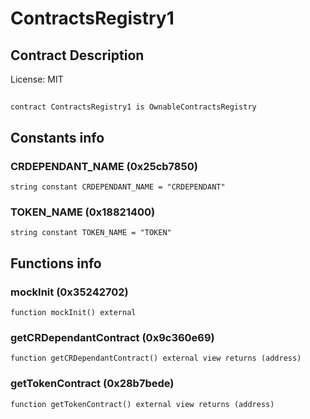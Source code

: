 # ContractsRegistry1

## Contract Description


License: MIT

## 

```solidity
contract ContractsRegistry1 is OwnableContractsRegistry
```


## Constants info

### CRDEPENDANT_NAME (0x25cb7850)

```solidity
string constant CRDEPENDANT_NAME = "CRDEPENDANT"
```


### TOKEN_NAME (0x18821400)

```solidity
string constant TOKEN_NAME = "TOKEN"
```


## Functions info

### mockInit (0x35242702)

```solidity
function mockInit() external
```


### getCRDependantContract (0x9c360e69)

```solidity
function getCRDependantContract() external view returns (address)
```


### getTokenContract (0x28b7bede)

```solidity
function getTokenContract() external view returns (address)
```

